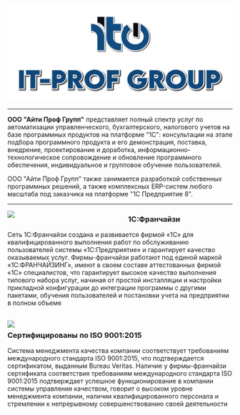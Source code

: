 ![logo](/5.png)

___

 **ООО "Айти Проф Групп"** представляет полный спектр услуг по автоматизации управленческого, бухгалтерского, налогового учетов на базе программных продуктов на платформе "1С": консультации на этапе подбора программного продукта и его демонстрация, поставка, внедрение, проектирование и доработка, информационно-технологическое сопровождение и обновление программного обеспечения, индивидуальное и групповое обучение пользователей.

ООО "Айти Проф Групп" также занимается разработкой собственных программных решений, а также комплексных ERP-систем любого масштаба под заказчика на платформе "1С Предприятие 8". 

___

<img src="https://github.com/user-attachments/assets/970b0070-c609-4cdb-aa18-5cfc1d68a30f" align="left" width="270">
<h3> 1С:Франчайзи</h3>
<p>Сеть 1С:Франчайзи создана и развивается фирмой «1С» для квалифицированного выполнения работ по обслуживанию пользователей системы «1С:Предприятие» и гарантирует качество оказываемых услуг. Фирмы-франчайзи работают под единой маркой «1С:ФРАНЧАЙЗИНГ», имеют в своем составе аттестованных фирмой «1С» специалистов, что гарантирует высокое качество выполнения типового набора услуг, начиная от простой инсталляции и настройки прикладной конфигурации до интеграции программы с другими пакетами, обучения пользователей и постановки учета на предприятии в полном объеме</p>

<br>


<img src="https://github.com/user-attachments/assets/382a1f91-d381-43c8-8887-f30185264653" align="left" width="270">
<h3> Сертифицированы по ISO 9001:2015 </h3>
<p>Система менеджмента качества компании соответствует требованиям международного стандарта ISO 9001:2015, что подтверждается сертификатом, выданным Bureau Veritas. Наличие у фирмы-франчайзи сертификата соответствия требованиям международного стандарта ISO 9001:2015 подтверждает успешное функционирование в компании системы управления качеством, говорит о высоком уровне менеджмента компании, наличии квалифицированного персонала и стремлении к непрерывному совершенствованию своей деятельности</p>
